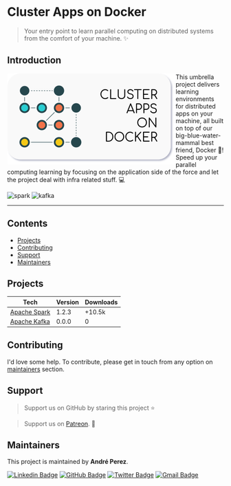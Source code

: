 # Cluster Apps on Docker

> Your entry point to learn parallel computing on distributed systems from the comfort of your machine. :sparkles:

## Introduction

<img align="left" src="docs/image/logo.png">

This umbrella project delivers learning environments for distributed apps on your machine, all built on top of our 
big-blue-water-mammal best friend, Docker :whale2:! Speed up your parallel computing learning by focusing on the 
application side of the force and let the project deal with infra related stuff. :computer: 

![spark](https://img.shields.io/badge/spark-red)
![kafka](https://img.shields.io/badge/kafka-black)

---

## Contents

- [Projects](#projects)
- [Contributing](#contributing)
- [Support](#support)
- [Maintainers](#maintainers)

## <a name="projects"></a>Projects

| Tech                                                                                         | Version | Downloads |
| -------------------------------------------------------------------------------------------- | ------- | --------- |
| [Apache Spark](https://github.com/cluster-apps-on-docker/spark-standalone-cluster-on-docker) | 1.2.3   | +10.5k    |
| [Apache Kafka](https://github.com/cluster-apps-on-docker/kafka-cluster-on-docker)            | 0.0.0   | 0         |

## <a name="contributing"></a>Contributing

I'd love some help. To contribute, please get in touch from any option on [maintainers](#maintainers) section.

## <a name="support"></a>Support

> Support us on GitHub by staring this project :star:

> Support us on [Patreon](https://www.patreon.com/andreperez). :sparkling_heart:

## <a name="maintainers"></a>Maintainers

This project is maintained by **André Perez**.
 
[![Linkedin Badge](https://img.shields.io/badge/-Andre%20Perez-blue?style=flat-square&logo=linkedin&logoColor=white)](https://www.linkedin.com/in/andremarcosperez)
[![GitHub Badge](https://img.shields.io/badge/-Andre%20Perez-black?style=flat-square&logo=github&logoColor=white)](https://github.com/andre-marcos-perez)
[![Twitter Badge](https://img.shields.io/badge/-dekoperez-1da1f2?style=flat-square&logo=twitter&logoColor=white)](mailto:andre.marcos.perez@gmail.com)
[![Gmail Badge](https://img.shields.io/badge/-andre.marcos.perez-c14438?style=flat-square&logo=gmail&logoColor=white)](https://twitter.com/dekoperez)
